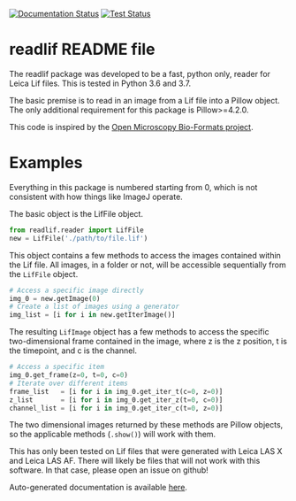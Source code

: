 [![Documentation Status](https://readthedocs.org/projects/py-lif/badge/?version=latest)](https://py-lif.readthedocs.io/en/latest/?badge=latest)
[![Test Status](https://travis-ci.org/nimne/py-lif.svg?branch=master)](https://travis-ci.org/nimne/py-lif.svg?branch=master)

readlif README file
===
The readlif package was developed to be a fast, python only, reader for Leica Lif files. This is tested in Python 3.6 and 3.7.

The basic premise is to read in an image from a Lif file into a Pillow object. The only additional requirement for this package is Pillow>=4.2.0.

This code is inspired by the [Open Microscopy Bio-Formats project](https://github.com/openmicroscopy/bioformats).

Examples
==
Everything in this package is numbered starting from 0, which is not consistent with how things like ImageJ operate.

The basic object is the LifFile object.
```python
from readlif.reader import LifFile
new = LifFile('./path/to/file.lif')
```
This object contains a few methods to access the images contained within the Lif file. All images, in a folder or not, will be accessible sequentially from the `LifFile` object.
```python
# Access a specific image directly
img_0 = new.getImage(0)
# Create a list of images using a generator
img_list = [i for i in new.getIterImage()]
```
The resulting `LifImage` object has a few methods to access the specific two-dimensional frame contained in the image, where z is the z position, t is the timepoint, and c is the channel.
```python
# Access a specific item
img_0.get_frame(z=0, t=0, c=0)
# Iterate over different items
frame_list   = [i for i in img_0.get_iter_t(c=0, z=0)]
z_list       = [i for i in img_0.get_iter_z(t=0, c=0)]
channel_list = [i for i in img_0.get_iter_c(t=0, z=0)]

```
The two dimensional images returned by these methods are Pillow objects, so the applicable methods (`.show()`) will work with them.

This has only been tested on Lif files that were generated with Leica LAS X and Leica LAS AF. There will likely be files that will not work with this software. In that case, please open an issue on github!

Auto-generated documentation is available [here](https://py-lif.readthedocs.io/en/latest/).
